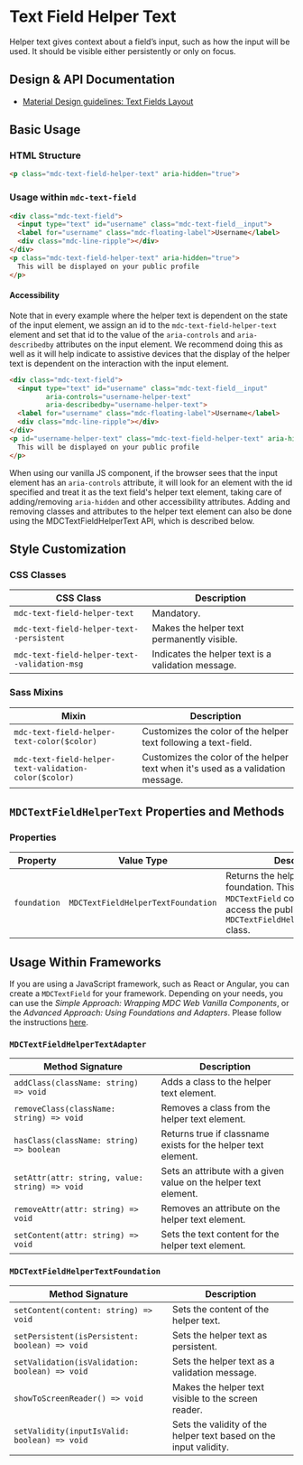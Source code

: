 <!--docs:
title: "Text Field Helper Text"
layout: detail
section: components
excerpt: "The helper text provides supplemental information and/or validation messages to users"
iconId: text_field
path: /catalog/input-controls/text-field/helper-text/
-->

# Text Field Helper Text

Helper text gives context about a field’s input, such as how the input will be used. It should be visible either persistently or only on focus.

## Design & API Documentation

<ul class="icon-list">
  <li class="icon-list-item icon-list-item--spec">
    <a href="https://material.io/guidelines/components/text-fields.html#text-fields-layout">Material Design guidelines: Text Fields Layout</a>
  </li>
</ul>

## Basic Usage

### HTML Structure

```html
<p class="mdc-text-field-helper-text" aria-hidden="true">
```

### Usage within `mdc-text-field`

```html
<div class="mdc-text-field">
  <input type="text" id="username" class="mdc-text-field__input">
  <label for="username" class="mdc-floating-label">Username</label>
  <div class="mdc-line-ripple"></div>
</div>
<p class="mdc-text-field-helper-text" aria-hidden="true">
  This will be displayed on your public profile
</p>
```

#### Accessibility

Note that in every example where the helper text is dependent on the state of the input element, we
assign an id to the `mdc-text-field-helper-text` element and set that id to the value of the
`aria-controls` and `aria-describedby` attributes on the input element. We recommend doing this as well as it will help
indicate to assistive devices that the display of the helper text is dependent on the interaction with
the input element.

```html
<div class="mdc-text-field">
  <input type="text" id="username" class="mdc-text-field__input"
         aria-controls="username-helper-text"
         aria-describedby="username-helper-text">
  <label for="username" class="mdc-floating-label">Username</label>
  <div class="mdc-line-ripple"></div>
</div>
<p id="username-helper-text" class="mdc-text-field-helper-text" aria-hidden="true">
  This will be displayed on your public profile
</p>
```

When using our vanilla JS component, if the browser sees that the input element has an `aria-controls`
attribute, it will look for an element with the id specified and treat it as the text field's helper
text element, taking care of adding/removing `aria-hidden` and other accessibility attributes. Adding
and removing classes and attributes to the helper text element can also be done using the
MDCTextFieldHelperText API, which is described below.

## Style Customization

### CSS Classes

CSS Class | Description
--- | ---
`mdc-text-field-helper-text` | Mandatory.
`mdc-text-field-helper-text--persistent` | Makes the helper text permanently visible.
`mdc-text-field-helper-text--validation-msg` | Indicates the helper text is a validation message.

### Sass Mixins

Mixin | Description
--- | ---
`mdc-text-field-helper-text-color($color)` | Customizes the color of the helper text following a text-field.
`mdc-text-field-helper-text-validation-color($color)` | Customizes the color of the helper text when it's used as a validation message.

## `MDCTextFieldHelperText` Properties and Methods

### Properties

Property | Value Type | Description
--- | --- | ---
`foundation` | `MDCTextFieldHelperTextFoundation` | Returns the helper text's foundation. This allows the parent `MDCTextField` component to access the public methods on the `MDCTextFieldHelperTextFoundation` class.

## Usage Within Frameworks

If you are using a JavaScript framework, such as React or Angular, you can create a `MDCTextField` for your framework. Depending on your needs, you can use the _Simple Approach: Wrapping MDC Web Vanilla Components_, or the _Advanced Approach: Using Foundations and Adapters_. Please follow the instructions [here](../../../docs/integrating-into-frameworks.md).

### `MDCTextFieldHelperTextAdapter`

Method Signature | Description
--- | ---
`addClass(className: string) => void` | Adds a class to the helper text element.
`removeClass(className: string) => void` | Removes a class from the helper text element.
`hasClass(className: string) => boolean` | Returns true if classname exists for the helper text element.
`setAttr(attr: string, value: string) => void` | Sets an attribute with a given value on the helper text element.
`removeAttr(attr: string) => void` | Removes an attribute on the helper text element.
`setContent(attr: string) => void` | Sets the text content for the helper text element.

### `MDCTextFieldHelperTextFoundation`

Method Signature | Description
--- | ---
`setContent(content: string) => void` | Sets the content of the helper text.
`setPersistent(isPersistent: boolean) => void` | Sets the helper text as persistent.
`setValidation(isValidation: boolean) => void` | Sets the helper text as a validation message.
`showToScreenReader() => void` | Makes the helper text visible to the screen reader.
`setValidity(inputIsValid: boolean) => void` | Sets the validity of the helper text based on the input validity.
